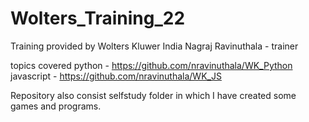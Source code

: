 # Wolters_Training_22
Training provided by Wolters Kluwer India
Nagraj Ravinuthala - trainer

topics covered 
python - https://github.com/nravinuthala/WK_Python
javascript - https://github.com/nravinuthala/WK_JS

Repository also consist selfstudy folder in which I have created some games and programs.
